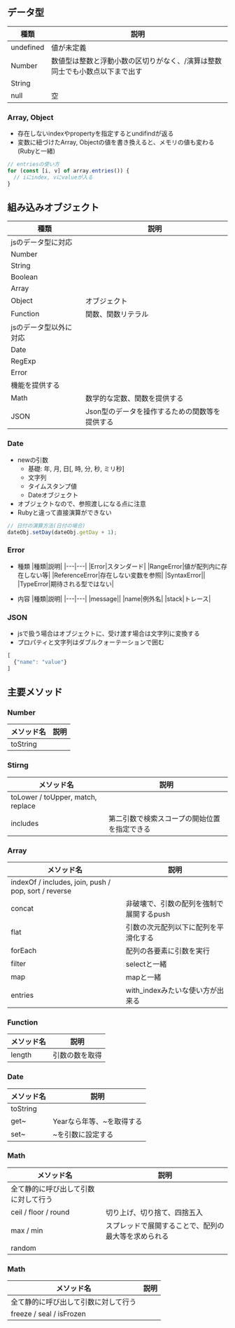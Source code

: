 ## データ型
|種類|説明|
|---|---|
|undefined|値が未定義|
|Number|数値型は整数と浮動小数の区切りがなく、/演算は整数同士でも小数点以下まで出す|
|String||
|null|空|

### Array, Object
- 存在しないindexやpropertyを指定するとundifindが返る
- 変数に紐づけたArray, Objectの値を書き換えると、メモリの値も変わる(Rubyと一緒)
```js
// entriesの使い方
for (const [i, v] of array.entries()) {
  // iにindex, vにvalueが入る
}
```

## 組み込みオブジェクト
|種類|説明|
|---|---|
|jsのデータ型に対応||
|Number||
|String||
|Boolean||
|Array||
|Object|オブジェクト|
|Function|関数、関数リテラル|
|jsのデータ型以外に対応||
|Date||
|RegExp||
|Error||
|機能を提供する||
|Math|数学的な定数、関数を提供する|
|JSON|Json型のデータを操作するための関数等を提供する|

### Date
- newの引数
  - 基礎: 年, 月, 日[, 時, 分, 秒, ミリ秒]
  - 文字列
  - タイムスタンプ値
  - Dateオブジェクト
- オブジェクトなので、参照渡しになる点に注意
- Rubyと違って直接演算ができない
```js
// 日付の演算方法(日付の場合)
dateObj.setDay(dateObj.getDay + 1);
```

### Error
- 種類
|種類|説明|
|---|---|
|Error|スタンダード|
|RangeError|値が配列内に存在しない等|
|ReferenceError|存在しない変数を参照|
|SyntaxError||
|TypeError|期待される型ではない|

- 内容
|種類|説明|
|---|---|
|message||
|name|例外名|
|stack|トレース|

### JSON
- jsで扱う場合はオブジェクトに、受け渡す場合は文字列に変換する
- プロパティと文字列はダブルクォーテーションで囲む
```js
[
  {"name": "value"}
]
```


## 主要メソッド
### Number
|メソッド名|説明|
|---|---|
|toString||
### Stirng
|メソッド名|説明|
|---|---|
|toLower / toUpper, match, replace||
|includes|第二引数で検索スコープの開始位置を指定できる|
### Array
|メソッド名|説明|
|---|---|
|indexOf / includes, join, push / pop, sort / reverse||
|concat|非破壊で、引数の配列を強制で展開するpush|
|flat|引数の次元配列以下に配列を平滑化する|
|forEach|配列の各要素に引数を実行|
|filter|selectと一緒|
|map|mapと一緒|
|entries|with_indexみたいな使い方が出来る|
### Function
|メソッド名|説明|
|---|---|
|length|引数の数を取得|
### Date
|メソッド名|説明|
|---|---|
|toString||
|get~|Yearなら年等、~を取得する|
|set~|~を引数に設定する|
### Math
|メソッド名|説明|
|---|---|
|全て静的に呼び出して引数に対して行う||
|ceil / floor / round|切り上げ、切り捨て、四捨五入|
|max / min|スプレッドで展開することで、配列の最大等を求められる|
|random||
### Math
|メソッド名|説明|
|---|---|
|全て静的に呼び出して引数に対して行う||
|freeze / seal / isFrozen||
